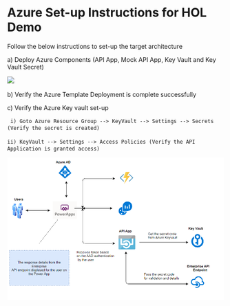# Azure Set-up Instructions for HOL Demo

Follow the below instructions to set-up the target architecture

a) Deploy Azure Components (API App, Mock API App, Key Vault and Key Vault Secret)
<br/>

<a href="https://portal.azure.com/#create/Microsoft.Template/uri/https%3A%2F%2Fraw.githubusercontent.com%2Fmanishkumar-agarwal%2FPowerApp-ApiApp-Integration%2Fmaster%2FTemplates%2FMainTemplate.json" target="_blank">
    <img src="http://azuredeploy.net/deploybutton.png"/>
</a>


<br/>

b) Verify the Azure Template Deployment is complete successfully

c) Verify the Azure Key vault set-up

     i) Goto Azure Resource Group --> KeyVault --> Settings --> Secrets (Verify the secret is created)
     
    ii) KeyVault --> Settings --> Access Policies (Verify the API Application is granted access)


![Architecture Diagram](Architecture.png)
